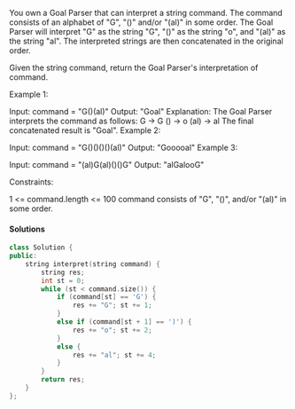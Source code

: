 You own a Goal Parser that can interpret a string command. The command consists of an alphabet of "G", "()" and/or "(al)" in some order. The Goal Parser will interpret "G" as the string "G", "()" as the string "o", and "(al)" as the string "al". The interpreted strings are then concatenated in the original order.

Given the string command, return the Goal Parser's interpretation of command.

 

Example 1:

Input: command = "G()(al)"
Output: "Goal"
Explanation: The Goal Parser interprets the command as follows:
G -> G
() -> o
(al) -> al
The final concatenated result is "Goal".
Example 2:

Input: command = "G()()()()(al)"
Output: "Gooooal"
Example 3:

Input: command = "(al)G(al)()()G"
Output: "alGalooG"
 

Constraints:

1 <= command.length <= 100
command consists of "G", "()", and/or "(al)" in some order.


#### Solutions

```cpp
class Solution {
public:
    string interpret(string command) {
        string res;
        int st = 0;
        while (st < command.size()) {
            if (command[st] == 'G') {
                res += "G"; st += 1;
            }
            else if (command[st + 1] == ')') {
                res += "o"; st += 2;
            }
            else {
                res += "al"; st += 4;
            }
        }
        return res;
    }
};
```